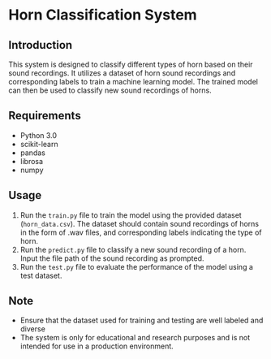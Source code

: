 # Horn Classification System

## Introduction
This system is designed to classify different types of horn based on their sound recordings. It utilizes a dataset of horn sound recordings and corresponding labels to train a machine learning model. The trained model can then be used to classify new sound recordings of horns.

## Requirements
- Python 3.0
- scikit-learn
- pandas
- librosa
- numpy

## Usage
1. Run the `train.py` file to train the model using the provided dataset (`horn_data.csv`). The dataset should contain sound recordings of horns in the form of .wav files, and corresponding labels indicating the type of horn.
2. Run the `predict.py` file to classify a new sound recording of a horn. Input the file path of the sound recording as prompted.
3. Run the `test.py` file to evaluate the performance of the model using a test dataset.

## Note
- Ensure that the dataset used for training and testing are well labeled and diverse
- The system is only for educational and research purposes and is not intended for use in a production environment.
